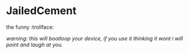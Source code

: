 # JailedCement
the funny :trollface:

*warning: this will bootloop your device, if you use it thinking it wont i will point and laugh at you.*
